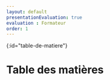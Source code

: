 ```yaml
---
layout: default
presentationEvaluation: true
evaluation : Formateur
order: 1
---
```


{:id="table-de-matiere"}
# Table des matières